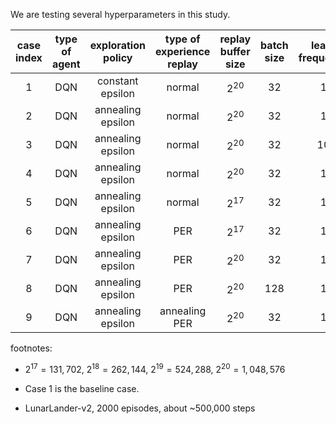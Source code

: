 We are testing several hyperparameters in this study.

| case index | type of agent |    exploration policy   | type of experience replay | replay buffer size | batch size | learn frequency | synchronization frequency | gamma |
|:----------:|:-------------:|:-----------------------:|:-------------------------:|:------------------:|:----------:|:---------------:|:-------------------------:|:-----:|
|      1     |      DQN      | constant epsilon        |           normal          |      $2^{20}$      |     32     |        1        |           10              |  0.99 |
|      2     |      DQN      | annealing epsilon       |           normal          |      $2^{20}$      |     32     |        1        |           10              |  0.99 |
|      3     |      DQN      | annealing epsilon       |           normal          |      $2^{20}$      |     32     |        10       |           10              |  0.99 |
|      4     |      DQN      | annealing epsilon       |           normal          |      $2^{20}$      |     32     |        1        |           1000            |  0.99 |
|      5     |      DQN      | annealing epsilon       |           normal          |      $2^{17}$      |     32     |        1        |           1000            |  0.99 |
|      6     |      DQN      | annealing epsilon       |           PER             |      $2^{17}$      |     32     |        1        |           1000            |  0.99 |
|      7     |      DQN      | annealing epsilon       |           PER             |      $2^{20}$      |     32     |        1        |           1000            |  0.99 |
|      8     |      DQN      | annealing epsilon       |           PER             |      $2^{20}$      |     128    |        1        |           1000            |  0.99 |
|      9     |      DQN      | annealing epsilon       |        annealing PER      |      $2^{20}$      |     32     |        1        |           1000            |  0.99 |




footnotes:

- $2^{17} = 131,702$, $2^{18} = 262,144$, $2^{19} = 524,288$, $2^{20} = 1,048,576$

- Case 1 is the baseline case. 

- LunarLander-v2, 2000 episodes, about ~500,000 steps
